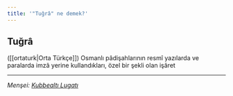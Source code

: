 ```yaml
---
title: '"Tuğrâ" ne demek?'
---
```


## Tuğrâ
([[ortaturk|Orta Türkçe]]) Osmanlı pâdişahlarının resmî yazılarda ve paralarda imzâ yerine kullandıkları, özel bir şekli olan işâret

---
*Menşei: [Kubbealtı Lugatı](https://www.lugatim.com/s/tuğra)*